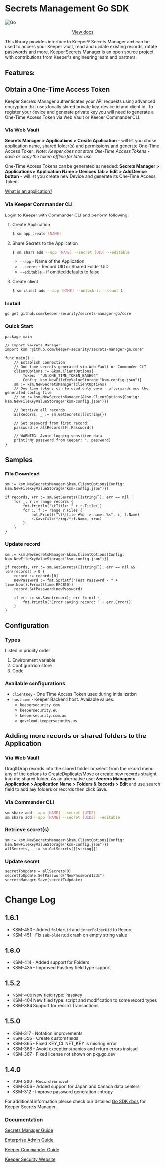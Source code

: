 # Secrets Management Go SDK

![Go](https://github.com/keeper-security/secrets-manager-go/actions/workflows/test.go.yml/badge.svg)

<p align="center">
  <a href="https://docs.keeper.io/secrets-manager/secrets-manager/developer-sdk-library/golang-sdk">View docs</a>
</p>

This library provides interface to Keeper® Secrets Manager and can be used to access your Keeper vault, read and update existing records, rotate passwords and more. Keeper Secrets Manager is an open source project with contributions from Keeper's engineering team and partners.

## Features:

## Obtain a One-Time Access Token
Keeper Secrets Manager authenticates your API requests using advanced encryption that uses locally stored private key, device id and client id.
To register your device and generate private key you will need to generate a One-Time Access Token via Web Vault or Keeper Commander CLI.

### Via Web Vault
**Secrets Manager > Applications > Create Application** - will let you chose application name, shared folder(s) and permissions and generate One-Time Access Token. _Note: Keeper does not store One-Time Access Tokens - save or copy the token offline for later use._

One-Time Access Tokens can be generated as needed: **Secrets Manager > Applications > Application Name > Devices Tab > Edit > Add Device button** - will let you create new Device and generate its One-Time Access Token.

[What is an application?](https://docs.keeper.io/secrets-manager/secrets-manager/overview/terminology)

### Via Keeper Commander CLI
Login to Keeper with Commander CLI and perform following:
1. Create Application
    ```bash
   $ sm app create [NAME]
    ```

2. Share Secrets to the Application
    ```bash
   $ sm share add --app [NAME] --secret [UID] --editable
    ```
    - `--app` - Name of the Application.
    - `--secret` - Record UID or Shared Folder UID
    - `--editable` - if omitted defaults to false

3. Create client
    ```bash
   $ sm client add --app [NAME] --unlock-ip --count 1
    ```

### Install
```bash
go get github.com/keeper-security/secrets-manager-go/core
```

### Quick Start

```golang
package main

// Import Secrets Manager
import ksm "github.com/keeper-security/secrets-manager-go/core"

func main() {
	// Establish connection
	// One time secrets generated via Web Vault or Commander CLI
	clientOptions := &ksm.ClientOptions{
		Token:  "US:ONE_TIME_TOKEN_BASE64",
		Config: ksm.NewFileKeyValueStorage("ksm-config.json")}
	sm := ksm.NewSecretsManager(clientOptions)
	// One time tokens can be used only once - afterwards use the generated config file
	// sm := ksm.NewSecretsManager(&ksm.ClientOptions{Config: ksm.NewFileKeyValueStorage("ksm-config.json")})

	// Retrieve all records
	allRecords, _ := sm.GetSecrets([]string{})

	// Get password from first record:
	password := allRecords[0].Password()

	// WARNING: Avoid logging sensitive data
	print("My password from Keeper: ", password)
}
```

## Samples
### File Download
```golang
sm := ksm.NewSecretsManager(&ksm.ClientOptions{Config: ksm.NewFileKeyValueStorage("ksm-config.json")})

if records, err := sm.GetSecrets([]string{}); err == nil {
	for _, r := range records {
		fmt.Println("\tTitle: " + r.Title())
		for i, f := range r.Files {
			fmt.Printf("\t\tfile #%d -> name: %s", i, f.Name)
			f.SaveFile("/tmp/"+f.Name, true)
		}
	}
}
```

### Update record
```golang
sm := ksm.NewSecretsManager(&ksm.ClientOptions{Config: ksm.NewFileKeyValueStorage("ksm-config.json")})

if records, err := sm.GetSecrets([]string{}); err == nil && len(records) > 0 {
	record := records[0]
	newPassword := fmt.Sprintf("Test Password - " + time.Now().Format(time.RFC850))
	record.SetPassword(newPassword)

	if err := sm.Save(record); err != nil {
		fmt.Println("Error saving record: " + err.Error())
	}
}
```

## Configuration

### Types

Listed in priority order
1. Environment variable
1. Configuration store
1. Code

### Available configurations:

- `clientKey` - One Time Access Token used during initialization
- `hostname` - Keeper Backend host. Available values:
    - `keepersecurity.com`
    - `keepersecurity.eu`
    - `keepersecurity.com.au`
    - `govcloud.keepersecurity.us`

## Adding more records or shared folders to the Application

### Via Web Vault
Drag&Drop records into the shared folder or select from the record menu any of the options to CreateDuplicate/Move or create new records straight into the shared folder. As an alternative use: **Secrets Manager > Application > Application Name > Folders & Records > Edit** and use search field to add any folders or records then click Save.

### Via Commander CLI
```bash
sm share add --app [NAME] --secret [UID2]
sm share add --app [NAME] --secret [UID3] --editable
```

### Retrieve secret(s)
```golang
sm := ksm.NewSecretsManager(&ksm.ClientOptions{Config: ksm.NewFileKeyValueStorage("ksm-config.json")})
allSecrets, _ := sm.GetSecrets([]string{})
```

### Update secret
```golang
secretToUpdate = allSecrets[0]
secretToUpdate.SetPassword("NewPassword123$")
secretsManager.Save(secretToUpdate)
```

# Change Log

## 1.6.1

* KSM-450 - Added `folderUid` and `innerFolderUid` to Record
* KSM-451 - Fix `subFolderUid` crash on empty string value

## 1.6.0

* KSM-414 - Added support for Folders
* KSM-435 - Improved Passkey field type support

## 1.5.2

* KSM-409 New field type: Passkey
* KSM-404 New filed type: script and modification to some record types
* KSM-384 Support for record Transactions


## 1.5.0

* KSM-317 - Notation improvements
* KSM-356 - Create custom fields
* KSM-365 - Fixed KEY_CLINET_KEY is missing error
* KSM-366 - Avoid exceptions/panics and return errors instead
* KSM-367 - Fixed license not shown on pkg.go.dev

## 1.4.0

* KSM-288 - Record removal
* KSM-306 - Added support for Japan and Canada data centers
* KSM-312 - Improve password generation entropy

For additional information please check our detailed [Go SDK docs](https://docs.keeper.io/secrets-manager/secrets-manager/developer-sdk-library/golang-sdk) for Keeper Secrets Manager.

### Documentation
[Secrets Manager Guide](https://docs.keeper.io/secrets-manager/secrets-manager/overview)

[Enterprise Admin Guide](https://docs.keeper.io/enterprise-guide/)

[Keeper Commander Guide](https://docs.keeper.io/secrets-manager/commander-cli/overview)

[Keeper Security Website](https://www.keepersecurity.com/secrets-manager.html)
